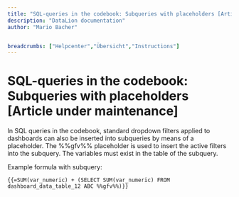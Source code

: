 ```yaml
---
title: "SQL-queries in the codebook: Subqueries with placeholders [Article under maintenance]"
description: "DataLion documentation"
author: "Mario Bacher"


breadcrumbs: ["Helpcenter","Übersicht","Instructions"]
---
```


# SQL-queries in the codebook: Subqueries with placeholders [Article under maintenance]

In SQL queries in the codebook, standard dropdown filters applied to dashboards can also be inserted into subqueries by means of a placeholder. The %%gfv%% placeholder is used to insert the active filters into the subquery. The variables must exist in the table of the subquery.

Example formula with subquery:

`{{=SUM(var_numeric) + (SELECT SUM(var_numeric) FROM dashboard_data_table_12 ABC %%gfv%%)}}`
